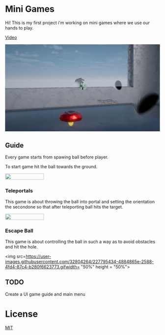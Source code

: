 
# Mini Games

Hi! This is my first project i'm working on mini games where we use our hands to play.

[Video](https://www.youtube.com/watch?v=ruRlvjdJYNE&ab_channel=DanielBrud)

![alt text](https://github.com/DanielBrud/MiniGames/blob/master/Images/Unity%20MiniGames.png)

## Guide

Every game starts from spawing ball before player.

To start game hit the ball towards the ground.

<img src= "https://user-images.githubusercontent.com/32804264/227599081-716d7b32-19d2-456a-91a6-b0f8e42994f7.gif" width= "50%" height = "50%">


### Teleportals

This game is about throwing the ball into portal and setting the orientation the secondone so that after teleporting ball hits the target.

<img src= https://user-images.githubusercontent.com/32804264/227794585-2a7a71cb-ab23-4972-87ee-fd23bf2c758d.gif width= "50%" height = "50%">

### Escape Ball
This game is about controlling the ball in such a way as to avoid obstacles and hit the hole.

<img src=https://user-images.githubusercontent.com/32804264/227795434-4884865e-2588-4fd4-87c4-b280f6623773.gifwidth= "50%" height = "50%">


## TODO

Create a UI game guide and main menu

# License
[MIT](https://github.com/DanielBrud/MiniGames/blob/master/LICENSE)




